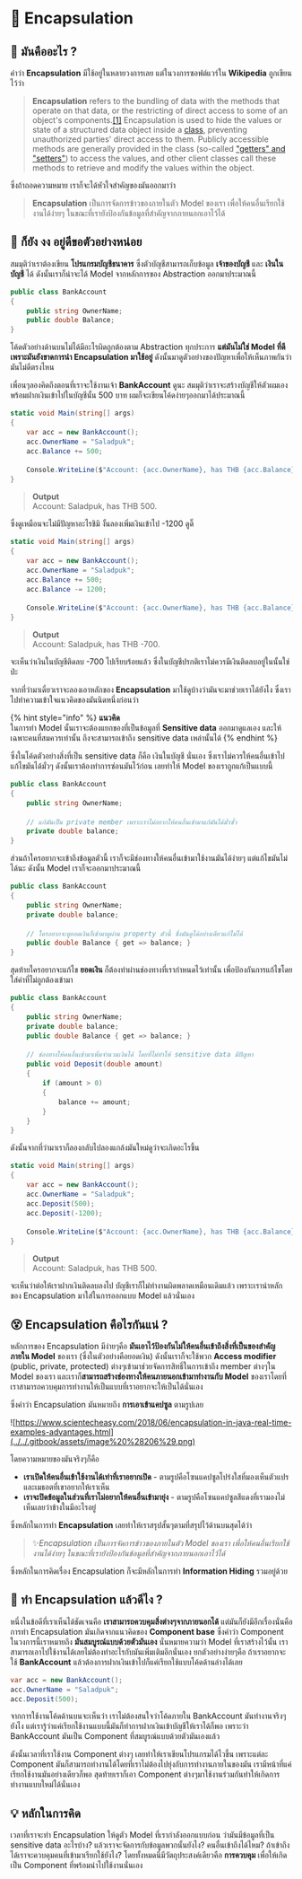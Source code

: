 # 💖 Encapsulation

## 🤔 มันคืออะไร ?

คำว่า **Encapsulation** มีใช้อยู่ในหลายวงการเลย แต่ในวงการซอฟต์แวร์ใน **Wikipedia** ถูกเขียนไว้ว่า

> **Encapsulation** refers to the bundling of data with the methods that operate on that data, or the restricting of direct access to some of an object's components.[\[1\]](https://en.wikipedia.org/wiki/Encapsulation_%28computer_programming%29#cite_note-Rogers01-1) Encapsulation is used to hide the values or state of a structured data object inside a [class](https://en.wikipedia.org/wiki/Class_%28computer_programming%29), preventing unauthorized parties' direct access to them. Publicly accessible methods are generally provided in the class \(so-called ["getters" and "setters"](https://en.wikipedia.org/wiki/Mutator_method)\) to access the values, and other client classes call these methods to retrieve and modify the values within the object.

ซึ่งถ้าถอดความหมาย เราก็จะได้หัวใจสำคัญของมันออกมาว่า

> **Encapsulation** เป็นการจัดการข้าวของภายในตัว Model ของเรา เพื่อให้คนอื่นเรียกใช้งานได้ง่ายๆ ในขณะที่เรายังป้องกันข้อมูลที่สำคัญจากภายนอกเอาไว้ได้

## 🤨 ก็ยัง งง อยู่ดีขอตัวอย่างหน่อย

สมมุติว่าเราต้องเขียน **โปรแกรมบัญชีธนาคาร** ซึ่งตัวบัญชีสามารถเก็บข้อมูล **เจ้าของบัญชี** และ **เงินในบัญชี** ได้ ดังนั้นเราก็น่าจะได้ Model จากหลักการของ Abstraction ออกมาประมาณนี้

```csharp
public class BankAccount
{
    public string OwnerName;
    public double Balance;
}
```

โค้ดตัวอย่างด้านบนไม่ได้มีอะไรผิดถูกต้องตาม Abstraction ทุกประการ **แต่มันไม่ใช่ Model ที่ดีเพราะมันยังขาดการนำ Encapsulation มาใช้อยู่** ดังนั้นมาดูตัวอย่างของปัญหาเพื่อให้เห็นภาพกันว่ามันไม่ดีตรงไหน

เพื่อนๆลองคิดถึงตอนที่เราจะใช้งานเจ้า **BankAccount** ดูนะ สมมุติว่าเราจะสร้างบัญชีให้ตัวผมเอง พร้อมฝากเงินเข้าไปในบัญชีนั้น 500 บาท ผมก็จะเขียนโค้ดง่ายๆออกมาได้ประมาณนี้

```csharp
static void Main(string[] args)
{
    var acc = new BankAccount();
    acc.OwnerName = "Saladpuk";
    acc.Balance += 500;

    Console.WriteLine($"Account: {acc.OwnerName}, has THB {acc.Balance}.");
}
```

> **Output**  
> Account: Saladpuk, has THB 500.

ซึ่งดูเหมือนจะไม่มีปัญหาอะไรชิมิ งั้นลองเพิ่มเงินเข้าไป -1200 ดูดิ๊

```csharp
static void Main(string[] args)
{
    var acc = new BankAccount();
    acc.OwnerName = "Saladpuk";
    acc.Balance += 500;
    acc.Balance -= 1200;

    Console.WriteLine($"Account: {acc.OwnerName}, has THB {acc.Balance}.");
}
```

> **Output**  
> Account: Saladpuk, has THB -700.

จะเห็นว่าเงินในบัญชีติดลบ -700 ไปเรียบร้อยแล้ว ซึ่งในบัญชีปรกติเราไม่ควรมีเงินติดลบอยู่ในนั้นใช่ป่ะ 

จากที่ว่ามาเดี๋ยวเราจะลองเอาหลักของ **Encapsulation** มาใช้ดูบ้างว่ามันจะมาช่วยเราได้ยังไง ซึ่งเราไปทำความเข้าใจแนวคิดของมันนิดหนึ่งก่อนว่า

{% hint style="info" %}
**แนวคิด**  
ในการทำ Model นั้นเราจะต้องแยกของที่เป็นข้อมูลที่ **Sensitive data** ออกมาดูแลเอง และให้เฉพาะคนที่สมควรเท่านั้น ถึงจะสามารถเข้าถึง sensitive data เหล่านั้นได้
{% endhint %}

ซึ่งในโค้ดตัวอย่างสิ่งที่เป็น sensitive data ก็คือ เงินในบัญชี นั่นเอง ซึ่งเราไม่ควรให้คนอื่นเข้าไปแก้ไขมันได้มั่วๆ ดังนั้นเราต้องทำการซ่อนมันไว้ก่อน เลยทำให้ Model ของเราถูกแก้เป็นแบบนี้

```csharp
public class BankAccount
{
    public string OwnerName;
    
    // แก้มันเป็น private member เพราะเราไม่อยากให้คนอื่นเข้ามาแก้มันได้มั่วซั่ว
    private double balance;
}
```

ส่วนถ้าใครอยากจะเข้าถึงข้อมูลตัวนี้ เราก็จะมีช่องทางให้คนอื่นเข้ามาใช้งานมันได้ง่ายๆ แต่แก้ไขมันไม่ได้นะ ดังนั้น Model เราก็จะออกมาประมาณนี้

```csharp
public class BankAccount
{
    public string OwnerName;
    private double balance;

    // ใครอยากจะดูยอดเงินก็เข้ามาดูผ่าน property ตัวนี้ ซึ่งมันดูได้อย่างเดียวแก้ไม่ได้
    public double Balance { get => balance; }
}
```

สุดท้ายใครอยากจะแก้ไข **ยอดเงิน** ก็ต้องทำผ่านช่องทางที่เรากำหนดไว้เท่านั้น เพื่อป้องกันการแก้ไขโดยใส่ค่าที่ไม่ถูกต้องเข้ามา

```csharp
public class BankAccount
{
    public string OwnerName;
    private double balance;
    public double Balance { get => balance; }
    
    // ช่องทางให้คนอื่นเข้ามาเพิ่มจำนวนเงินได้ โดยที่ไม่ทำให้ sensitive data มีปัญหา
    public void Deposit(double amount)
    {
        if (amount > 0)
        {
            balance += amount;
        }
    }
}
```

ดังนั้นจากที่ว่ามาเราก็ลองกลับไปลองแกล้งมันใหม่ดูว่าจะเกิดอะไรขึ้น

```csharp
static void Main(string[] args)
{
    var acc = new BankAccount();
    acc.OwnerName = "Saladpuk";
    acc.Deposit(500);
    acc.Deposit(-1200);

    Console.WriteLine($"Account: {acc.OwnerName}, has THB {acc.Balance}.");
}
```

> **Output**  
> Account: Saladpuk, has THB 500.

จะเห็นว่าต่อให้เราฝากเงินติดลบลงไป บัญชีเราก็ไม่ทำงานผิดพลาดเหมือนเดิมแล้ว เพราะเรานำหลักของ Encapsulation มาใส่ในการออกแบบ Model แล้วนั่นเอง

## 😵 Encapsulation คือไรกันแน่ ?

หลักการของ Encapsulation มีง่ายๆคือ **มันเอาไว้ป้องกันไม่ให้คนอื่นเข้าถึงสิ่งที่เป็นของสำคัญภายใน Model** ของเรา \(ซึ่งในตัวอย่างคือยอดเงิน\) ดังนั้นเราก็จะใช้พวก **Access modifier** \(public, private, protected\) ต่างๆเข้ามาช่วยจัดการสิทธิ์ในการเข้าถึง member ต่างๆใน Model ของเรา และเราก็**สามารถสร้างช่องทางให้คนภายนอกเข้ามาทำงานกับ Model** ของเราโดยที่เราสามารถควบคุมการทำงานให้เป็นแบบที่เราอยากจะให้เป็นได้นั่นเอง

ซึ่งคำว่า Encapsulation มันหมายถึง **การเอาเข้าแคปซูล** ตามรูปเลย

![https://www.scientecheasy.com/2018/06/encapsulation-in-java-real-time-examples-advantages.html](../../.gitbook/assets/image%20%28206%29.png)

โดยความหมายของมันจริงๆก็คือ 

* **เราเปิดให้คนอื่นเข้าใช้งานได้เท่าที่เราอยากเปิด** - ตามรูปคือโซนแคปซูลโปร่งใสที่มองเห็นตัวแปรและเมธอตที่เขาอยากให้เราเห็น
* **เราจะปิดข้อมูลในส่วนที่เราไม่อยากให้คนอื่นเข้ามายุ่ง** - ตามรูปคือโซนแคปซูลสีแดงที่เรามองไม่เห็นเลยว่าข้างในมีอะไรอยู่

ซึ่งหลักในการทำ **Encapsulation** เลยทำให้เราสรุปสั้นๆตามที่สรุปไว้ด้านบนสุดได้ว่า

> ✨_Encapsulation เป็นการจัดการข้าวของภายในตัว Model ของเรา เพื่อให้คนอื่นเรียกใช้งานได้ง่ายๆ ในขณะที่เรายังป้องกันข้อมูลที่สำคัญจากภายนอกเอาไว้ได้_

ซึ่งหลักในการคิดเรื่อง Encapsulation ก็จะมีหลักในการทำ **Information Hiding** รวมอยู่ด้วย

## 🤔 ทำ Encapsulation แล้วดีไง ?

หนึ่งในข้อดีที่เราเห็นได้ชัดเจนคือ **เราสามารถควบคุมสิ่งต่างๆจากภายนอกได้** แต่มันก็ยังมีอีกเรื่องนั่นคือ การทำ Encapsulation มันเกิดจากแนวคิดของ **Component base** ซึ่งคำว่า Component ในวงการนี้เราหมายถึง **มันสมบูรณ์แบบด้วยตัวมันเอง** นั่นหมายความว่า Model ที่เราสร้างไว้นั้น เราสามารถเอาไปใช้งานได้เลยไม่ต้องทำอะไรกับมันเพิ่มเติมอีกนั่นเอง ยกตัวอย่างง่ายๆคือ ถ้าเราอยากจะใช้ **BankAccount** แล้วต้องการฝากเงินเข้าไปก็แค่เรียกใช้แบบโค้ดด้านล่างได้เลย

```csharp
var acc = new BankAccount();
acc.OwnerName = "Saladpuk";
acc.Deposit(500);
```

จากการใช้งานโค้ดด้านบนจะเห็นว่า เราไม่ต้องสนใจว่าโค้ดภายใน BankAccount มันทำงานจริงๆยังไง แต่เรารู้ว่าแค่เรียกใช้งานแบบนี้มันก็ทำการฝากเงินเข้าบัญชีให้เราได้ก็พอ เพราะว่า BankAccount มันเป็น Component ที่สมบูรณ์แบบด้วยตัวมันเองแล้ว

ดังนั้นเวลาที่เราใช้งาน Component ต่างๆ เลยทำให้เราเขียนโปรแกรมได้ไวขึ้น เพราะแต่ละ Component มันก็สามารถทำงานได้โดยที่เราไม่ต้องไปยุ่งกับการทำงานภายในของมัน เรามีหน้าที่แค่เรียกใช้งานมันอย่างเดียวก็พอ สุดท้ายเราก็เอา Component ต่างๆมาใช้งานร่วมกันทำให้เกิดการทำงานแบบใหม่ได้นั่นเอง

## 💡 หลักในการคิด

เวลาที่เราจะทำ Encapsulation ให้ดูตัว Model ที่เรากำลังออกแบบก่อน ว่ามันมีข้อมูลที่เป็น sensitive data อะไรบ้าง? แล้วเราจะจัดการกับข้อมูลพวกนั้นยังไง? คนอื่นเข้าถึงได้ไหม? ถ้าเข้าถึงได้เราจะควบคุมคนที่เข้ามาเรียกใช้ยังไง? โดยทั้งหมดนี่มีวัตถุประสงค์เดียวคือ **การควบคุม** เพื่อให้เกิดเป็น Component ที่พร้อมนำไปใช้งานนั่นเอง 

